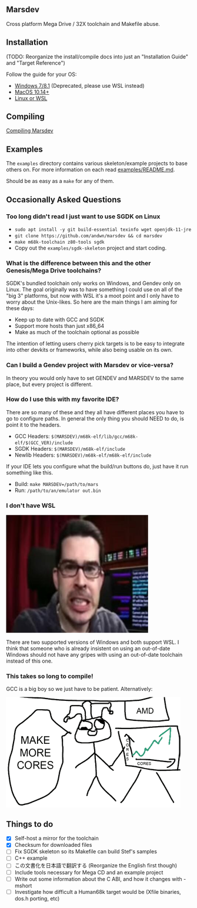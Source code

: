 ## Marsdev

Cross platform Mega Drive / 32X toolchain and Makefile abuse.


## Installation

(TODO: Reorganize the install/compile docs into just an "Installation Guide" and "Target Reference")

Follow the guide for your OS:
 - [Windows 7/8.1](doc/install_windows.md) (Deprecated, please use WSL instead)
 - [MacOS 10.14+](doc/install_macos.md)
 - [Linux or WSL](doc/install_linux.md)


## Compiling

[Compiling Marsdev](doc/compiling.md)


## Examples

The `examples` directory contains various skeleton/example projects to base others on.
For more information on each read [examples/README.md](examples/README.md).

Should be as easy as a `make` for any of them.


## Occasionally Asked Questions

### Too long didn't read I just want to use SGDK on Linux

 - `sudo apt install -y git build-essential texinfo wget openjdk-11-jre`
 - `git clone https://github.com/andwn/marsdev && cd marsdev`
 - `make m68k-toolchain z80-tools sgdk`
 - Copy out the `examples/sgdk-skeleton` project and start coding.


### What is the difference between this and the other Genesis/Mega Drive toolchains?

SGDK's bundled toolchain only works on Windows, and Gendev only on Linux.
The goal originally was to have something I could use on all of the "big 3" platforms,
but now with WSL it's a moot point and I only have to worry about the Unix-likes.
So here are the main things I am aiming for these days:

 - Keep up to date with GCC and SGDK
 - Support more hosts than just x86_64
 - Make as much of the toolchain optional as possible

The intention of letting users cherry pick targets is to be easy to integrate into
other devkits or frameworks, while also being usable on its own.


### Can I build a Gendev project with Marsdev or vice-versa?

In theory you would only have to set GENDEV and MARSDEV to the same place, but every project is different.


### How do I use this with my favorite IDE?

There are so many of these and they all have different places you have to go to configure paths.
In general the only thing you should NEED to do, is point it to the headers.

 * GCC Headers: `$(MARSDEV)/m68k-elf/lib/gcc/m68k-elf/$(GCC_VER)/include`
 * SGDK Headers: `$(MARSDEV)/m68k-elf/include`
 * Newlib Headers: `$(MARSDEV)/m68k-elf/m68k-elf/include`
 
If your IDE lets you configure what the build/run buttons do, just have it run something like this.

 * Build: `make MARSDEV=/path/to/mars`
 * Run: `/path/to/an/emulator out.bin`


### I don't have WSL

![Stop using XP](doc/xp.jpg)

There are two supported versions of Windows and both support WSL.
I think that someone who is already insistent on using an out-of-date Windows
should not have any gripes with using an out-of-date toolchain instead of this one.


### This takes so long to compile!

GCC is a big boy so we just have to be patient. Alternatively:

![Parallel builds](doc/cores.png)


## Things to do

 - [x] Self-host a mirror for the toolchain
 - [x] Checksum for downloaded files
 - [ ] Fix SGDK skeleton so its Makefile can build Stef's samples
 - [ ] C++ example
 - [ ] この文書化を日本語で翻訳する (Reorganize the English first though)
 - [ ] Include tools necessary for Mega CD and an example project
 - [ ] Write out some information about the C ABI, and how it changes with -mshort
 - [ ] Investigate how difficult a Human68k target would be (Xfile binaries, dos.h porting, etc)
